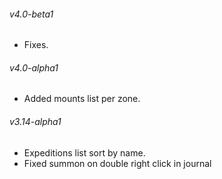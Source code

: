 ###### v4.0-beta1
* Fixes.
###### v4.0-alpha1
* Added mounts list per zone.
###### v3.14-alpha1
* Expeditions list sort by name.
* Fixed summon on double right click in journal